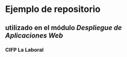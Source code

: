 # Ejemplo de repositorio
## utilizado en el módulo *Despliegue de Aplicaciones Web*
### CIFP La Laboral

